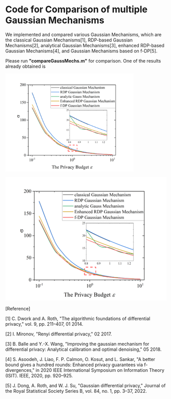 # Code for Comparison of multiple Gaussian Mechanisms

We implemented and compared various Gaussian Mechanisms, which are the classical Gaussian Mechanisms[1], RDP-based Gaussian Mechanisms[2], analytical Gaussian Mechanisms[3], enhanced RDP-based Gaussian Mechanisms[4], and Gaussian Mechanisms based on f-DP[5].

Please run **"compareGaussMechs.m"** for comparison. One of the results already obtained is

<img src="https://github.com/imcjp/DPHTR/blob/main/GSMeches/compareResult.png" width="400"  alt="result"/><br/>

![image](https://github.com/imcjp/DPHTR/blob/main/GSMeches/compareResult.png)

[Reference]

[1] C. Dwork and A. Roth, "The algorithmic foundations of differential privacy," vol. 9, pp. 211–407, 01 2014.

[2] I. Mironov, "Renyi differential privacy," 02 2017.

[3] B. Balle and Y.-X. Wang, "Improving the gaussian mechanism for differential privacy: Analytical calibration and optimal denoising," 05 2018.

[4] S. Asoodeh, J. Liao, F. P. Calmon, O. Kosut, and L. Sankar, "A better bound gives a hundred rounds: Enhanced privacy guarantees via f-divergences," in 2020 IEEE International Symposium on Information Theory (ISIT). IEEE, 2020, pp. 920–925.

[5]  J. Dong, A. Roth, and W. J. Su, "Gaussian differential privacy," Journal of the Royal Statistical Society Series B, vol. 84, no. 1, pp. 3–37, 2022.
